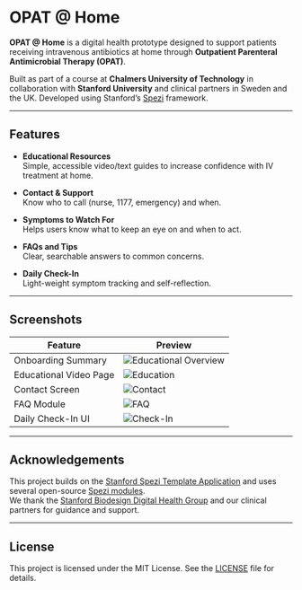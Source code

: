 <!--
This source file is part of the OPAT @ Home project.

Based on the Stanford Spezi Template Application:
https://github.com/StanfordSpezi/SpeziTemplateApplication

SPDX-FileCopyrightText: 2023 Stanford University  
SPDX-License-Identifier: MIT
-->

# OPAT @ Home

**OPAT @ Home** is a digital health prototype designed to support patients receiving intravenous antibiotics at home through **Outpatient Parenteral Antimicrobial Therapy (OPAT)**.

Built as part of a course at **Chalmers University of Technology** in collaboration with **Stanford University** and clinical partners in Sweden and the UK. Developed using Stanford’s [Spezi](https://github.com/StanfordSpezi/Spezi) framework.

---

## Features

- **Educational Resources**  
  Simple, accessible video/text guides to increase confidence with IV treatment at home.

- **Contact & Support**  
  Know who to call (nurse, 1177, emergency) and when.

- **Symptoms to Watch For**  
  Helps users know what to keep an eye on and when to act.

- **FAQs and Tips**  
  Clear, searchable answers to common concerns.

- **Daily Check-In**  
  Light-weight symptom tracking and self-reflection.

---

## Screenshots

| Feature | Preview |
|--------|---------|
| Onboarding Summary | ![Educational Overview](./screenshots/onboarding-overview.png) |
| Educational Video Page | ![Education](./screenshots/education.png) |
| Contact Screen | ![Contact](./screenshots/contact.png) |
| FAQ Module | ![FAQ](./screenshots/faq.png) |
| Daily Check-In UI | ![Check-In](./screenshots/daily-checkin.png) |


---

## Acknowledgements

This project builds on the [Stanford Spezi Template Application](https://github.com/StanfordBDHG/TemplateApplication) and uses several open-source [Spezi modules](https://github.com/StanfordSpezi).  
We thank the [Stanford Biodesign Digital Health Group](https://biodesign.stanford.edu/) and our clinical partners for guidance and support.

---

## License

This project is licensed under the MIT License. See the [LICENSE](LICENSE) file for details.

